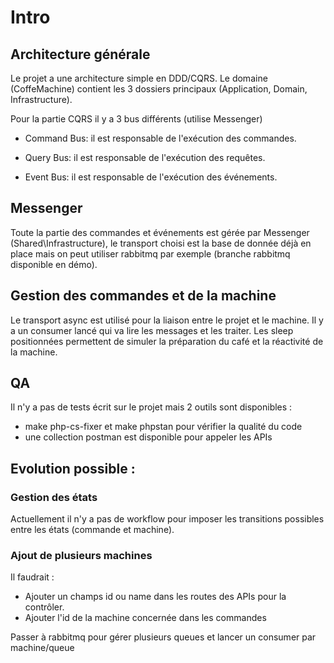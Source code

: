 # Intro
## Architecture générale
Le projet a une architecture simple en DDD/CQRS.
Le domaine (CoffeMachine) contient les 3 dossiers principaux (Application, Domain, Infrastructure).

Pour la partie CQRS il y a 3 bus différents (utilise Messenger)
- Command Bus: il est responsable de l'exécution des commandes.

- Query Bus: il est responsable de l'exécution des requêtes.

 - Event Bus: il est responsable de l'exécution des événements.

## Messenger
Toute la partie des commandes et événements est gérée par Messenger (Shared\Infrastructure), le transport choisi est la base de donnée déjà en place mais on peut utiliser rabbitmq par exemple (branche rabbitmq disponible en démo).

## Gestion des commandes et de la machine
Le transport async est utilisé pour la liaison entre le projet et le machine. Il y a un consumer lancé qui va lire les messages et les traiter. Les sleep positionnées permettent de simuler la préparation du café et la réactivité de la machine.

## QA 
Il n'y a pas de tests écrit sur le projet mais 2 outils sont disponibles :
- make php-cs-fixer et make phpstan pour vérifier la qualité du code
- une collection postman est disponible pour appeler les APIs

## Evolution possible : 
### Gestion des états
Actuellement il n'y a pas de workflow pour imposer les transitions possibles entre les états (commande et machine).

### Ajout de plusieurs machines
Il faudrait :
- Ajouter un champs id ou name dans les routes des APIs pour la contrôler.
- Ajouter l'id de la machine concernée dans les commandes

Passer à rabbitmq pour gérer plusieurs queues et lancer un consumer par machine/queue
